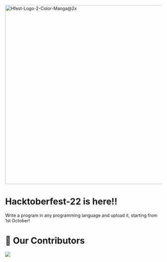 <img width="576" alt="Hfest-Logo-2-Color-Manga@2x" src="https://user-images.githubusercontent.com/55887682/193440865-086a9bbe-7bda-41b1-9d90-0cab11b6a908.png">

# Hacktoberfest-22 is here!!
Write a program in any programming language and upload it, starting from 1st October!

# :handshake: Our Contributors
<a href="https://github.com/PraSarOG/Hacktoberfest-21/graphs/contributors">
  <img src="https://contrib.rocks/image?repo=PraSarOG/Hacktoberfest-21" />
</a>

